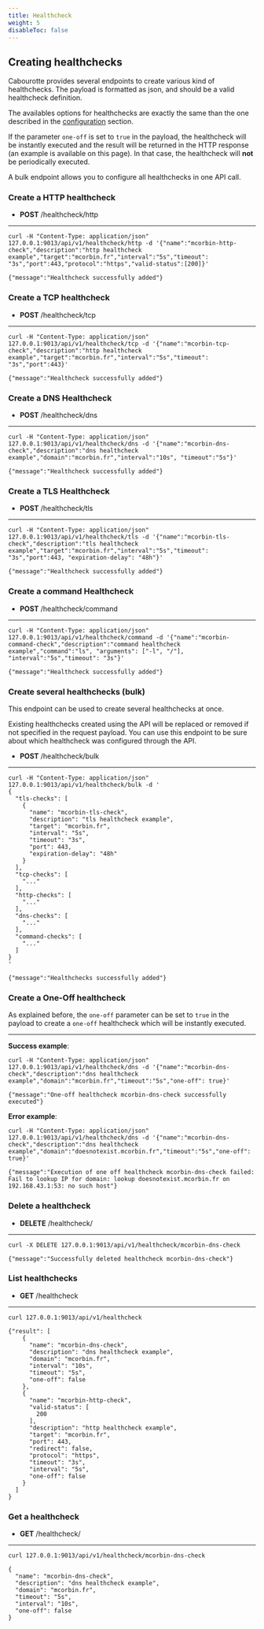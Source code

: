 ```yaml
---
title: Healthcheck
weight: 5
disableToc: false
---
```


## Creating healthchecks

Cabourotte provides several endpoints to create various kind of healthchecks. The payload is formatted as json, and should be a valid healthcheck definition.

The availables options for healthchecks are exactly the same than the one described in the [configuration](/installation/configuration/) section.

If the parameter `one-off` is set to `true` in the payload, the healthcheck will be instantly executed and the result will be returned in the HTTP response (an example is available on this page). In that case, the healthcheck will **not** be periodically executed.

A bulk endpoint allows you to configure all healthchecks in one API call.

### Create a HTTP healthcheck

- **POST** /healthcheck/http

---

```
curl -H "Content-Type: application/json" 127.0.0.1:9013/api/v1/healthcheck/http -d '{"name":"mcorbin-http-check","description":"http healthcheck example","target":"mcorbin.fr","interval":"5s","timeout": "3s","port":443,"protocol":"https","valid-status":[200]}'

{"message":"Healthcheck successfully added"}
```

### Create a TCP healthcheck

- **POST** /healthcheck/tcp

---

```
curl -H "Content-Type: application/json" 127.0.0.1:9013/api/v1/healthcheck/tcp -d '{"name":"mcorbin-tcp-check","description":"http healthcheck example","target":"mcorbin.fr","interval":"5s","timeout": "3s","port":443}'

{"message":"Healthcheck successfully added"}

```

### Create a DNS Healthcheck

- **POST** /healthcheck/dns

---

```
curl -H "Content-Type: application/json" 127.0.0.1:9013/api/v1/healthcheck/dns -d '{"name":"mcorbin-dns-check","description":"dns healthcheck example","domain":"mcorbin.fr","interval":"10s", "timeout":"5s"}'

{"message":"Healthcheck successfully added"}
```

### Create a TLS Healthcheck

- **POST** /healthcheck/tls

---

```
curl -H "Content-Type: application/json" 127.0.0.1:9013/api/v1/healthcheck/tls -d '{"name":"mcorbin-tls-check","description":"tls healthcheck example","target":"mcorbin.fr","interval":"5s","timeout": "3s","port":443, "expiration-delay": "48h"}'

{"message":"Healthcheck successfully added"}
```

### Create a command Healthcheck

- **POST** /healthcheck/command

---

```
curl -H "Content-Type: application/json" 127.0.0.1:9013/api/v1/healthcheck/command -d '{"name":"mcorbin-command-check","description":"command healthcheck example","command":"ls", "arguments": ["-l", "/"], "interval":"5s","timeout": "3s"}'

{"message":"Healthcheck successfully added"}
```

### Create several healthchecks (bulk)

This endpoint can be used to create several healthchecks at once.

Existing healthchecks created using the API will be replaced or removed if not specified in the request payload. You can use this endpoint to be sure about which healthcheck was configured through the API.

- **POST** /healthcheck/bulk

---

```
curl -H "Content-Type: application/json" 127.0.0.1:9013/api/v1/healthcheck/bulk -d '
{
  "tls-checks": [
    {
      "name": "mcorbin-tls-check",
      "description": "tls healthcheck example",
      "target": "mcorbin.fr",
      "interval": "5s",
      "timeout": "3s",
      "port": 443,
      "expiration-delay": "48h"
    }
  ],
  "tcp-checks": [
    "..."
  ],
  "http-checks": [
    "..."
  ],
  "dns-checks": [
    "..."
  ],
  "command-checks": [
    "..."
  ]
}
'

{"message":"Healthchecks successfully added"}
```

### Create a One-Off healthcheck

As explained before, the `one-off` parameter can be set to `true` in the payload to create a `one-off` healthcheck which will be instantly executed.

---

**Success example**:

```
curl -H "Content-Type: application/json" 127.0.0.1:9013/api/v1/healthcheck/dns -d '{"name":"mcorbin-dns-check","description":"dns healthcheck example","domain":"mcorbin.fr","timeout":"5s","one-off": true}'

{"message":"One-off healthcheck mcorbin-dns-check successfully executed"}
```

**Error example**:

```
curl -H "Content-Type: application/json" 127.0.0.1:9013/api/v1/healthcheck/dns -d '{"name":"mcorbin-dns-check","description":"dns healthcheck example","domain":"doesnotexist.mcorbin.fr","timeout":"5s","one-off": true}'

{"message":"Execution of one off healthcheck mcorbin-dns-check failed: Fail to lookup IP for domain: lookup doesnotexist.mcorbin.fr on 192.168.43.1:53: no such host"}
```

### Delete a healthcheck

- **DELETE** /healthcheck/<name>

---

```
curl -X DELETE 127.0.0.1:9013/api/v1/healthcheck/mcorbin-dns-check

{"message":"Successfully deleted healthcheck mcorbin-dns-check"}
```

### List healthchecks

- **GET** /healthcheck

---

```
curl 127.0.0.1:9013/api/v1/healthcheck

{"result": [
    {
      "name": "mcorbin-dns-check",
      "description": "dns healthcheck example",
      "domain": "mcorbin.fr",
      "interval": "10s",
      "timeout": "5s",
      "one-off": false
    },
    {
      "name": "mcorbin-http-check",
      "valid-status": [
        200
      ],
      "description": "http healthcheck example",
      "target": "mcorbin.fr",
      "port": 443,
      "redirect": false,
      "protocol": "https",
      "timeout": "3s",
      "interval": "5s",
      "one-off": false
    }
  ]
}
```

### Get a healthcheck

- **GET** /healthcheck/<name>

---

```
curl 127.0.0.1:9013/api/v1/healthcheck/mcorbin-dns-check

{
  "name": "mcorbin-dns-check",
  "description": "dns healthcheck example",
  "domain": "mcorbin.fr",
  "timeout": "5s",
  "interval": "10s",
  "one-off": false
}
```
